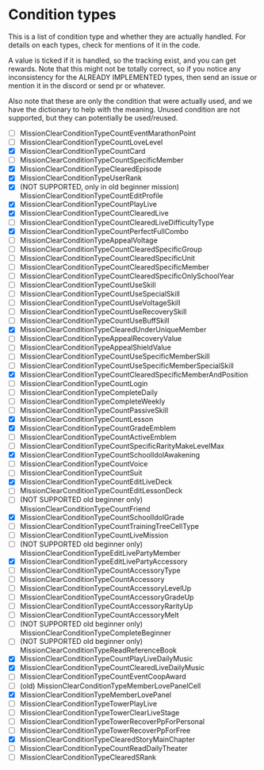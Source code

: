 # Condition types
This is a list of condition type and whether they are actually handled. For details on each types, check for mentions of it in the code.

A value is ticked if it is handled, so the tracking exist, and you can get rewards. Note that this might not be totally correct, so if you notice any inconsistency for the ALREADY IMPLEMENTED types, then send an issue or mention it in the discord or send pr or whatever.

Also note that these are only the condition that were actually used, and we have the dictionary to help with the meaning. Unused condition are not supported, but they can potentially be used/reused. 

- [ ] MissionClearConditionTypeCountEventMarathonPoint
- [ ] MissionClearConditionTypeCountLoveLevel
- [x] MissionClearConditionTypeCountCard
- [ ] MissionClearConditionTypeCountSpecificMember
- [x] MissionClearConditionTypeClearedEpisode
- [x] MissionClearConditionTypeUserRank
- [x] (NOT SUPPORTED, only in old beginner mission) MissionClearConditionTypeCountEditProfile
- [x] MissionClearConditionTypeCountPlayLive
- [x] MissionClearConditionTypeCountClearedLive
- [ ] MissionClearConditionTypeCountClearedLiveDifficultyType
- [x] MissionClearConditionTypeCountPerfectFullCombo
- [ ] MissionClearConditionTypeAppealVoltage
- [ ] MissionClearConditionTypeCountClearedSpecificGroup
- [ ] MissionClearConditionTypeCountClearedSpecificUnit
- [ ] MissionClearConditionTypeCountClearedSpecificMember
- [ ] MissionClearConditionTypeCountClearedSpecificOnlySchoolYear
- [ ] MissionClearConditionTypeCountUseSkill
- [ ] MissionClearConditionTypeCountUseSpecialSkill
- [ ] MissionClearConditionTypeCountUseVoltageSkill
- [ ] MissionClearConditionTypeCountUseRecoverySkill
- [ ] MissionClearConditionTypeCountUseBuffSkill
- [x] MissionClearConditionTypeClearedUnderUniqueMember
- [ ] MissionClearConditionTypeAppealRecoveryValue
- [ ] MissionClearConditionTypeAppealShieldValue
- [ ] MissionClearConditionTypeCountUseSpecificMemberSkill
- [ ] MissionClearConditionTypeCountUseSpecificMemberSpecialSkill
- [x] MissionClearConditionTypeCountClearedSpecificMemberAndPosition
- [ ] MissionClearConditionTypeCountLogin
- [ ] MissionClearConditionTypeCompleteDaily
- [ ] MissionClearConditionTypeCompleteWeekly
- [ ] MissionClearConditionTypeCountPassiveSkill
- [x] MissionClearConditionTypeCountLesson
- [x] MissionClearConditionTypeCountGradeEmblem
- [ ] MissionClearConditionTypeCountActiveEmblem
- [ ] MissionClearConditionTypeCountSpecificRarityMakeLevelMax
- [x] MissionClearConditionTypeCountSchoolIdolAwakening
- [ ] MissionClearConditionTypeCountVoice
- [ ] MissionClearConditionTypeCountSuit
- [x] MissionClearConditionTypeCountEditLiveDeck
- [ ] MissionClearConditionTypeCountEditLessonDeck
- [ ] (NOT SUPPORTED old beginner only) MissionClearConditionTypeCountFriend
- [x] MissionClearConditionTypeCountSchoolIdolGrade
- [ ] MissionClearConditionTypeCountTrainingTreeCellType
- [ ] MissionClearConditionTypeCountLiveMission
- [ ] (NOT SUPPORTED old beginner only) MissionClearConditionTypeEditLivePartyMember
- [x] MissionClearConditionTypeEditLivePartyAccessory
- [ ] MissionClearConditionTypeCountAccessoryType
- [ ] MissionClearConditionTypeCountAccessory
- [ ] MissionClearConditionTypeCountAccessoryLevelUp
- [ ] MissionClearConditionTypeCountAccessoryGradeUp
- [ ] MissionClearConditionTypeCountAccessoryRarityUp
- [ ] MissionClearConditionTypeCountAccessoryMelt
- [ ] (NOT SUPPORTED old beginner only) MissionClearConditionTypeCompleteBeginner
- [ ] (NOT SUPPORTED old beginner only) MissionClearConditionTypeReadReferenceBook
- [x] MissionClearConditionTypeCountPlayLiveDailyMusic
- [x] MissionClearConditionTypeCountClearedLiveDailyMusic
- [ ] MissionClearConditionTypeCountEventCoopAward
- [ ] (old) MissionClearConditionTypeMemberLovePanelCell
- [x] MissionClearConditionTypeMemberLovePanel
- [ ] MissionClearConditionTypeTowerPlayLive
- [ ] MissionClearConditionTypeTowerClearLiveStage
- [ ] MissionClearConditionTypeTowerRecoverPpForPersonal
- [ ] MissionClearConditionTypeTowerRecoverPpForFree
- [x] MissionClearConditionTypeClearedStoryMainChapter
- [ ] MissionClearConditionTypeCountReadDailyTheater
- [ ] MissionClearConditionTypeClearedSRank
